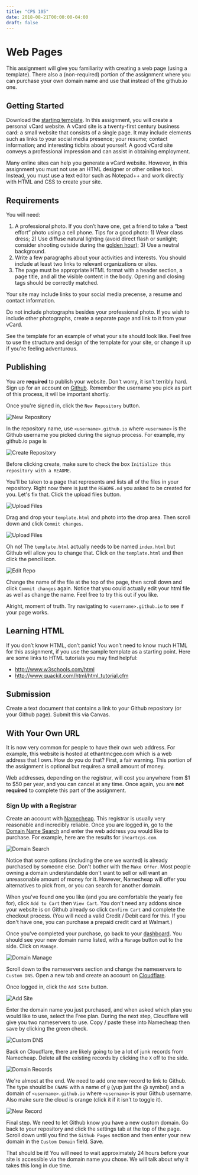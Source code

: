 ```yaml
---
title: "CPS 105"
date: 2018-08-21T00:00:00-04:00
draft: false
---
```


# Web Pages

This assignment will give you familiarity with creating a web page (using a template).  There also a (non-required) portion of the assignment where you can purchase your own domain name and use that instead of the github.io one.

## Getting Started

Download the [starting template](/bju/cps105/homework/wp-downloads/template.zip). In this assignment, you will create a personal vCard website. A vCard site is a twenty-first century business card: a small website that consists of a single page. It may include elements such as links to your social media presence; your resume; contact information; and interesting tidbits about yourself. A good vCard site conveys a professional impression and can assist in obtaining employment.

Many online sites can help you generate a vCard website. However, in this assignment you must not use an HTML designer or other online tool. Instead, you must use a text editor such as Notepad++ and work directly with HTML and CSS to create your site.

## Requirements

You will need:

1. A professional photo. If you don’t have one, get a friend to take a “best effort” photo using a cell phone. Tips for a good photo: 1) Wear class dress; 2) Use diffuse natural lighting (avoid direct flash or sunlight; consider shooting outside during the [golden hour](https://en.wikipedia.org/wiki/Golden_hour_(photography))); 3) Use a neutral background.
1. Write a few paragraphs about your activities and interests. You should include at least two links to relevant organizations or sites.
1. The page must be appropriate HTML format with a header section, a page title, and all the visible content in the body. Opening and closing tags should be correctly matched.

Your site may include links to your social media precense, a resume and contact information.

Do not include photographs besides your professional photo.  If you wish to include other photographs, create a separate page and link to it from your vCard.

See the template for an example of what your site should look like.  Feel free to use the structure and design of the template for your site, or change it up if you're feeling adventurous.

## Publishing

You are **required** to publish your website.  Don't worry, it isn't terribly hard. Sign up for an account on [Github](https://github.com).  Remember the username you pick as part of this process, it will be important shortly.

Once you're signed in, click the `New Repository` button.

![New Repository](/bju/cps105/homework/wp-downloads/new-repo.png)

In the repository name, use `<username>.github.io` where `<username>` is the Github username you picked during the signup process.  For example, my github.io page is

![Create Repository](/bju/cps105/homework/wp-downloads/create-repo.png)

Before clicking create, make sure to check the box `Initialize this repository with a README`.

You'll be taken to a page that represents and lists all of the files in your repository.  Right now there is just the `README.md` you asked to be created for you.  Let's fix that.  Click the upload files button.

![Upload Files](/bju/cps105/homework/wp-downloads/upload-files.png)

Drag and drop your `template.html` and photo into the drop area.  Then scroll down and click `Commit changes`.

![Upload Files](/bju/cps105/homework/wp-downloads/upload-complete.png)

Oh no!  The `template.html` actually needs to be named `index.html` but Github will allow you to change that.  Click on the `template.html` and then click the pencil icon.

![Edit Repo](/bju/cps105/homework/wp-downloads/edit-repo.png)

Change the name of the file at the top of the page, then scroll down and click `Commit changes` again.  Notice that you could actually edit your html file as well as change the name.  Feel free to try this out if you like.

Alright, moment of truth.  Try navigating to `<username>.github.io` to see if your page works.

## Learning HTML

If you don’t know HTML, don’t panic! You won’t need to know much HTML for this assignment, if you use the sample template as a starting point. Here are some links to HTML tutorials you may find helpful:

- http://www.w3schools.com/html
- http://www.quackit.com/html/html_tutorial.cfm


## Submission

Create a text document that contains a link to your Github repository (or your Github page).  Submit this via Canvas.

## With Your Own URL

It is now very common for people to have their own web address.  For example, this website is hosted at ethantmcgee.com which is a web address that I own.  How do you do that?  First, a fair warning. This portion of the assignment is optional but requires a small amount of money.

Web addresses, depending on the registrar, will cost you anywhere from $1 to $50 per year, and you can cancel at any time.  Once again, you are **not required** to complete this part of the assignment.

### Sign Up with a Registrar

Create an account with [Namecheap](https://www.namecheap.com).  This registrar is usually very reasonable and incredibly reliable. Once you are logged in, go to the [Domain Name Search](https://www.namecheap.com/domains/domain-name-search.aspx) and enter the web address you would like to purchase.  For example, here are the results for `iheartcps.com`.

![Domain Search](/bju/cps105/homework/wp-downloads/domain-search.png)

Notice that some options (including the one we wanted) is already purchased by someone else.  Don't bother with the `Make Offer`.  Most people owning a domain understandable don't want to sell or will want an unreasonable amount of money for it.  However, Namecheap will offer you alternatives to pick from, or you can search for another domain.

When you've found one you like (and you are comfortable the yearly fee for), click `Add to Cart` then `View Cart`.  You don't need any addons since your website is on Github already so click `Confirm Cart` and complete the checkout process.  (You will need a valid Credit / Debit card for this.  If you don't have one, you can purchase a prepaid credit card at Walmart.)

Once you've completed your purchase, go back to your [dashboard](https://ap.www.namecheap.com/dashboard).  You should see your new domain name listed, with a `Manage` button out to the side.  Click on `Manage`.

![Domain Manage](/bju/cps105/homework/wp-downloads/domain-manage.png)

Scroll down to the nameservers section and change the nameservers to `Custom DNS`.  Open a new tab and create an account on [Cloudflare](https://www.cloudflare.com).

Once logged in, click the `Add Site` button.

![Add Site](/bju/cps105/homework/wp-downloads/add-site.png)

Enter the domain name you just purchased, and when asked which plan you would like to use, select the Free plan.  During the next step, Cloudflare will give you two nameservers to use.  Copy / paste these into Namecheap then save by clicking the green check.

![Custom DNS](/bju/cps105/homework/wp-downloads/custom-dns.png)

Back on Cloudflare, there are likely going to be a lot of junk records from Namecheap. Delete all the existing records by clicking the `X` off to the side.

![Domain Records](/bju/cps105/homework/wp-downloads/domain-record.png)

We're almost at the end.  We need to add one new record to link to Github.  The type should be `CNAME` with a name of `@` (yup just the @ symbol) and a domain of `<username>.github.io` where `<username>` is your Github username.  Also make sure the cloud is orange (click it if it isn't to toggle it).

![New Record](/bju/cps105/homework/wp-downloads/new-record.png)

Final step.  We need to let Github know you have a new custom domain.  Go back to your repository and click the settings tab at the top of the page. Scroll down until you find the `Github Pages` section and then enter your new domain in the `Custom Domain` field. Save.

That should be it!  You will need to wait approximately 24 hours before your site is accessible via the domain name you chose. We will talk about why it takes this long in due time.
